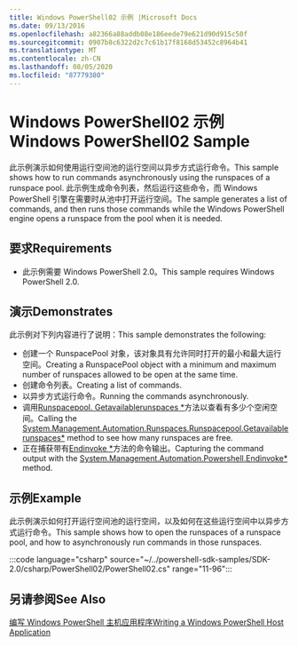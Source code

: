 ```yaml
---
title: Windows PowerShell02 示例 |Microsoft Docs
ms.date: 09/13/2016
ms.openlocfilehash: a82366a88addb08e186eede79e621d90d915c50f
ms.sourcegitcommit: 0907b8c6322d2c7c61b17f8168d53452c8964b41
ms.translationtype: MT
ms.contentlocale: zh-CN
ms.lasthandoff: 08/05/2020
ms.locfileid: "87779380"
---
```

# <a name="windows-powershell02-sample"></a><span data-ttu-id="bb94d-102">Windows PowerShell02 示例</span><span class="sxs-lookup"><span data-stu-id="bb94d-102">Windows PowerShell02 Sample</span></span>

<span data-ttu-id="bb94d-103">此示例演示如何使用运行空间池的运行空间以异步方式运行命令。</span><span class="sxs-lookup"><span data-stu-id="bb94d-103">This sample shows how to run commands asynchronously using the runspaces of a runspace pool.</span></span> <span data-ttu-id="bb94d-104">此示例生成命令列表，然后运行这些命令，而 Windows PowerShell 引擎在需要时从池中打开运行空间。</span><span class="sxs-lookup"><span data-stu-id="bb94d-104">The sample generates a list of commands, and then runs those commands while the Windows PowerShell engine opens a runspace from the pool when it is needed.</span></span>

## <a name="requirements"></a><span data-ttu-id="bb94d-105">要求</span><span class="sxs-lookup"><span data-stu-id="bb94d-105">Requirements</span></span>

- <span data-ttu-id="bb94d-106">此示例需要 Windows PowerShell 2.0。</span><span class="sxs-lookup"><span data-stu-id="bb94d-106">This sample requires Windows PowerShell 2.0.</span></span>

## <a name="demonstrates"></a><span data-ttu-id="bb94d-107">演示</span><span class="sxs-lookup"><span data-stu-id="bb94d-107">Demonstrates</span></span>

<span data-ttu-id="bb94d-108">此示例对下列内容进行了说明：</span><span class="sxs-lookup"><span data-stu-id="bb94d-108">This sample demonstrates the following:</span></span>

- <span data-ttu-id="bb94d-109">创建一个 RunspacePool 对象，该对象具有允许同时打开的最小和最大运行空间。</span><span class="sxs-lookup"><span data-stu-id="bb94d-109">Creating a RunspacePool object with a minimum and maximum number of runspaces allowed to be open at the same time.</span></span>
- <span data-ttu-id="bb94d-110">创建命令列表。</span><span class="sxs-lookup"><span data-stu-id="bb94d-110">Creating a list of commands.</span></span>
- <span data-ttu-id="bb94d-111">以异步方式运行命令。</span><span class="sxs-lookup"><span data-stu-id="bb94d-111">Running the commands asynchronously.</span></span>
- <span data-ttu-id="bb94d-112">调用[Runspacepool. Getavailablerunspaces \*](/dotnet/api/System.Management.Automation.Runspaces.RunspacePool.GetAvailableRunspaces)方法以查看有多少个空闲空间。</span><span class="sxs-lookup"><span data-stu-id="bb94d-112">Calling the [System.Management.Automation.Runspaces.Runspacepool.Getavailablerunspaces\*](/dotnet/api/System.Management.Automation.Runspaces.RunspacePool.GetAvailableRunspaces) method to see how many runspaces are free.</span></span>
- <span data-ttu-id="bb94d-113">正在捕获带有[Endinvoke \*](/dotnet/api/System.Management.Automation.PowerShell.EndInvoke)方法的命令输出。</span><span class="sxs-lookup"><span data-stu-id="bb94d-113">Capturing the command output with the [System.Management.Automation.Powershell.Endinvoke\*](/dotnet/api/System.Management.Automation.PowerShell.EndInvoke) method.</span></span>

## <a name="example"></a><span data-ttu-id="bb94d-114">示例</span><span class="sxs-lookup"><span data-stu-id="bb94d-114">Example</span></span>

<span data-ttu-id="bb94d-115">此示例演示如何打开运行空间池的运行空间，以及如何在这些运行空间中以异步方式运行命令。</span><span class="sxs-lookup"><span data-stu-id="bb94d-115">This sample shows how to open the runspaces of a runspace pool, and how to asynchronously run commands in those runspaces.</span></span>

:::code language="csharp" source="~/../powershell-sdk-samples/SDK-2.0/csharp/PowerShell02/PowerShell02.cs" range="11-96":::

## <a name="see-also"></a><span data-ttu-id="bb94d-116">另请参阅</span><span class="sxs-lookup"><span data-stu-id="bb94d-116">See Also</span></span>

[<span data-ttu-id="bb94d-117">编写 Windows PowerShell 主机应用程序</span><span class="sxs-lookup"><span data-stu-id="bb94d-117">Writing a Windows PowerShell Host Application</span></span>](./writing-a-windows-powershell-host-application.md)
